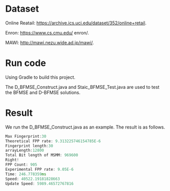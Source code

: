 # Dataset

Online Reatail: https://archive.ics.uci.edu/dataset/352/online+retail.

Enron: https://www.cs.cmu.edu/ enron/.

MAWI: http://mawi.nezu.wide.ad.jp/mawi/.

# Run code

Using Gradle to build this project.

The D_BFMSE_Construct.java and Staic_BFMSE_Test.java are used to test the BFMSE and D-BFMSE solutions.

# Result

We run the D_BFMSE_Construct.java as an example. The result is as follows.

  ```C++
Max Fingerprint:30
Theoretical FPP rate: 9.313225746154785E-6
Fingerprint length:30
arrayLength:12800
Total Bit length of MSMM: 969600
Right!
FPP Count: 905
Experimental FPP rate: 9.05E-6
Time: 246.778359ms
Speed: 40522.19181828663
Update Speed: 5989.46572767816
  ```
